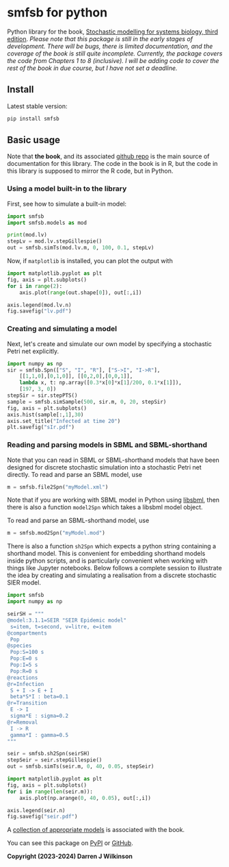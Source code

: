 # smfsb for python

Python library for the book, [Stochastic modelling for systems biology, third edition](https://github.com/darrenjw/smfsb/). *Please note that this package is still in the early stages of development. There will be bugs, there is limited documentation, and the coverage of the book is still quite incomplete. Currently, the package covers the code from Chapters 1 to 8 (inclusive). I will be adding code to cover the rest of the book in due course, but I have not set a deadline.*

## Install

Latest stable version:

```bash
pip install smfsb
```

## Basic usage

Note that **the book**, and its associated [github repo](https://github.com/darrenjw/smfsb) is the main source of documentation for this library. The code in the book is in R, but the code in this library is supposed to mirror the R code, but in Python.

### Using a model built-in to the library

First, see how to simulate a built-in model:
```python
import smfsb
import smfsb.models as mod

print(mod.lv)
stepLv = mod.lv.stepGillespie()
out = smfsb.simTs(mod.lv.m, 0, 100, 0.1, stepLv)
```
Now, if `matplotlib` is installed, you can plot the output with
```python
import matplotlib.pyplot as plt
fig, axis = plt.subplots()
for i in range(2):
	axis.plot(range(out.shape[0]), out[:,i])

axis.legend(mod.lv.n)
fig.savefig("lv.pdf")
```

### Creating and simulating a model

Next, let's create and simulate our own model by specifying a stochastic Petri net explicitly.
```python
import numpy as np
sir = smfsb.Spn(["S", "I", "R"], ["S->I", "I->R"],
	[[1,1,0],[0,1,0]], [[0,2,0],[0,0,1]],
	lambda x, t: np.array([0.3*x[0]*x[1]/200, 0.1*x[1]]),
	[197, 3, 0])
stepSir = sir.stepPTS()
sample = smfsb.simSample(500, sir.m, 0, 20, stepSir)
fig, axis = plt.subplots()
axis.hist(sample[:,1],30)
axis.set_title("Infected at time 20")
plt.savefig("sIr.pdf")
```

### Reading and parsing models in SBML and SBML-shorthand

Note that you can read in SBML or SBML-shorthand models that have been designed for discrete stochastic simulation into a stochastic Petri net directly. To read and parse an SBML model, use
```python
m = smfsb.file2Spn("myModel.xml")
```
Note that if you are working with SBML model in Python using [libsbml](https://pypi.org/project/python-libsbml/), then there is also a function `model2Spn` which takes a libsbml model object.

To read and parse an SBML-shorthand model, use
```python
m = smfsb.mod2Spn("myModel.mod")
```
There is also a function `sh2Spn` which expects a python string containing a shorthand model. This is convenient for embedding shorthand models inside python scripts, and is particularly convenient when working with things like Jupyter notebooks. Below follows a complete session to illustrate the idea by creating and simulating a realisation from a discrete stochastic SIER model.
```python
import smfsb
import numpy as np

seirSH = """
@model:3.1.1=SEIR "SEIR Epidemic model"
 s=item, t=second, v=litre, e=item
@compartments
 Pop
@species
 Pop:S=100 s
 Pop:E=0 s	  
 Pop:I=5 s
 Pop:R=0 s
@reactions
@r=Infection
 S + I -> E + I
 beta*S*I : beta=0.1
@r=Transition
 E -> I
 sigma*E : sigma=0.2
@r=Removal
 I -> R
 gamma*I : gamma=0.5
"""

seir = smfsb.sh2Spn(seirSH)
stepSeir = seir.stepGillespie()
out = smfsb.simTs(seir.m, 0, 40, 0.05, stepSeir)

import matplotlib.pyplot as plt
fig, axis = plt.subplots()
for i in range(len(seir.m)):
	axis.plot(np.arange(0, 40, 0.05), out[:,i])

axis.legend(seir.n)
fig.savefig("seir.pdf")
```


A [collection of appropriate models](https://github.com/darrenjw/smfsb/tree/master/models) is associated with the book.



You can see this package on [PyPI](https://pypi.org/project/smfsb/) or [GitHub](https://github.com/darrenjw/python-smfsb).


**Copyright (2023-2024) Darren J Wilkinson**


